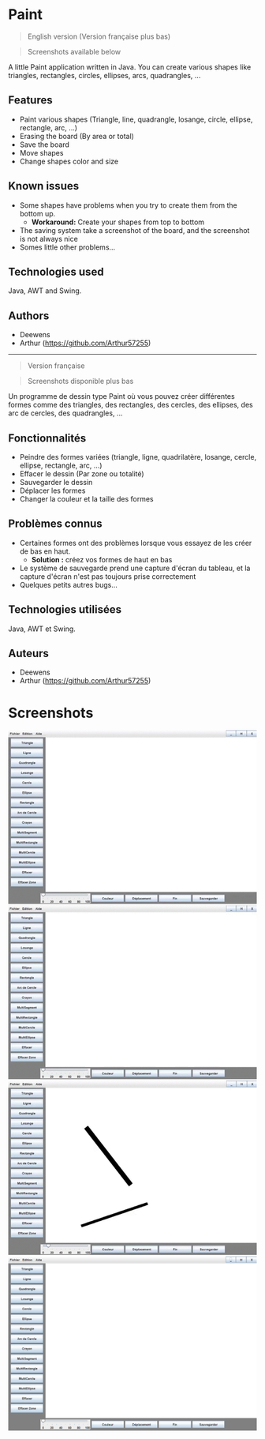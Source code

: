 # Paint

> English version (Version française plus bas)

> Screenshots available below

A little Paint application written in Java. You can create various shapes like triangles, rectangles, circles, ellipses, arcs, quadrangles, ...

## Features

* Paint various shapes (Triangle, line, quadrangle, losange,  circle, ellipse, rectangle, arc, ...)
* Erasing the board (By area or total)
* Save the board
* Move shapes
* Change shapes color and size

## Known issues

* Some shapes have problems when you try to create them from the bottom up.
    - **Workaround:** Create your shapes from top to bottom
* The saving system take a screenshot of the board, and the screenshot is not always nice 
* Somes little other problems...

## Technologies used

Java, AWT and Swing.

## Authors

* Deewens
* Arthur (https://github.com/Arthur57255)

---

> Version française

> Screenshots disponible plus bas

Un programme de dessin type Paint où vous pouvez créer différentes formes comme des triangles, des rectangles, des cercles, des ellipses, des arc de cercles, des quadrangles, ...

## Fonctionnalités

* Peindre des formes variées (triangle, ligne, quadrilatère, losange, cercle, ellipse, rectangle, arc, ...)
* Effacer le dessin (Par zone ou totalité)
* Sauvegarder le dessin
* Déplacer les formes
* Changer la couleur et la taille des formes

## Problèmes connus

* Certaines formes ont des problèmes lorsque vous essayez de les créer de bas en haut.
    - **Solution :** créez vos formes de haut en bas
* Le système de sauvegarde prend une capture d'écran du tableau, et la capture d'écran n'est pas toujours prise correctement
* Quelques petits autres bugs...

## Technologies utilisées

Java, AWT et Swing.

## Auteurs

* Deewens
* Arthur (https://github.com/Arthur57255)

# Screenshots

![first](./img/dao_1.gif)
![second](./img/dao_2.gif)
![third](./img/dao_3.gif)
![last](./img/dao_white.png)
